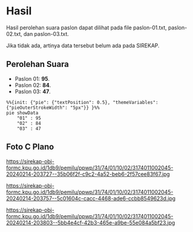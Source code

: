 # Hasil

Hasil perolehan suara paslon dapat dilihat pada file paslon-01.txt, paslon-02.txt, dan paslon-03.txt.

Jika tidak ada, artinya data tersebut belum ada pada SIREKAP.

## Perolehan Suara

 * Paslon 01: **95**.
 * Paslon 02: **84**.
 * Paslon 03: **47**.

```mermaid
%%{init: {"pie": {"textPosition": 0.5}, "themeVariables": {"pieOuterStrokeWidth": "5px"}} }%%
pie showData
    "01" : 95
    "02" : 84
    "03" : 47
```
## Foto C Plano

https://sirekap-obj-formc.kpu.go.id/1db9/pemilu/ppwp/31/74/01/10/02/3174011002045-20240214-203727--35b06f2f-c9c2-4a52-beb6-2f57cee83f67.jpg

https://sirekap-obj-formc.kpu.go.id/1db9/pemilu/ppwp/31/74/01/10/02/3174011002045-20240214-203757--5c01604c-cacc-4468-ade6-ccbb8549623d.jpg

https://sirekap-obj-formc.kpu.go.id/1db9/pemilu/ppwp/31/74/01/10/02/3174011002045-20240214-203803--5bb4e4cf-42b3-465e-a9be-55e084a5bf23.jpg
